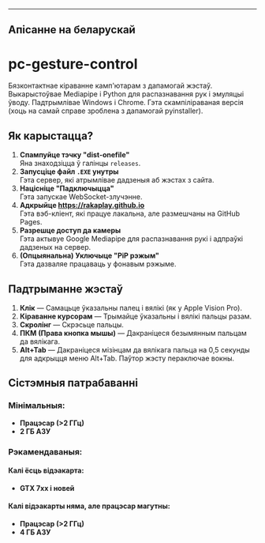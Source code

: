 ---

## Апісанне на беларускай

# pc-gesture-control
Бязконтактнае кіраванне камп'ютарам з дапамогай жэстаў. Выкарыстоўвае Mediapipe і Python для распазнавання рук і эмуляцыі ўводу. Падтрымлівае Windows і Chrome. Гэта скампіліраваная версія (хоць на самай справе зроблена з дапамогай pyinstaller).

## Як карыстацца?
1. **Спампуйце тэчку "dist-onefile"**  
   Яна знаходзіцца ў галінцы `releases`.
2. **Запусціце файл `.EXE` унутры**  
   Гэта сервер, які атрымлівае дадзеныя аб жэстах з сайта.
3. **Націсніце "Падключыцца"**  
   Гэта запускае WebSocket-злучэнне.
4. **Адкрыйце https://rakaplay.github.io**  
   Гэта вэб-кліент, які працуе лакальна, але размешчаны на GitHub Pages.
5. **Разрешце доступ да камеры**  
   Гэта актывуе Google Mediapipe для распазнавання рукі і адпраўкі дадзеных на сервер.
6. **(Опцыянальна) Уключыце "PiP рэжым"**  
   Гэта дазваляе працаваць у фонавым рэжыме.

## Падтрыманне жэстаў
1. **Клік** — Самацьце ўказальны палец і вялікі (як у Apple Vision Pro).  
2. **Кіраванне курсорам** — Трымайце ўказальны і вялікі пальцы разам.  
3. **Скролінг** — Скрэсьце пальцы.  
4. **ПКМ (Права кнопка мышы)** — Дакраніцеся безымянным пальцам да вялікага.  
5. **Alt+Tab** — Дакраніцеся мізінцам да вялікага пальца на 0,5 секунды для адкрыцця меню Alt+Tab. Паўтор жэсту пераключае вокны.

## Сістэмныя патрабаванні
### Мінімальныя:
- **Працэсар (>2 ГГц)**
- **2 ГБ АЗУ**

### Рэкамендаваныя:
#### Калі ёсць відэакарта:
- **GTX 7xx і новей**

#### Калі відэакарты няма, але працэсар магутны:
- **Працэсар (>2 ГГц)**
- **4 ГБ АЗУ**
